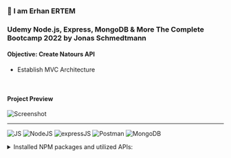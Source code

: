 ### 👋 **I am Erhan ERTEM**

### Udemy Node.js, Express, MongoDB & More The Complete Bootcamp 2022 by Jonas Schmedtmann

#### **Objective:** Create Natours API

- Establish MVC Architecture

&emsp;

<!-- #### Link to Project &rarr; [Natours-App](https://natours-app-erhan-ertem.heroku.app) -->

#### Project Preview

![Screenshot](screenshot.gif)

---

![JS](https://img.shields.io/badge/JavaScript-323330?style=flat&logo=javascript&logoColor=F7DF1E) ![NodeJS](https://img.shields.io/badge/Node.js-339933?style=flat&logo=nodedotjs&logoColor=white) ![expressJS](https://img.shields.io/badge/Express.js-000000?style=flat&logo=express&logoColor=white) ![Postman](https://img.shields.io/badge/Postman-FF6C37?style=flat&logo=Postman&logoColor=white) ![MongoDB](https://img.shields.io/badge/MongoDB-4EA94B?style=flat&logo=mongodb&logoColor=white)

<details>
<summary>Installed NPM packages and utilized APIs:</summary>

| Package command              | Package link                                         | Description                                                                                                 |
| ---------------------------- | ---------------------------------------------------- | ----------------------------------------------------------------------------------------------------------- |
| npm i -g nodemon             | https://www.npmjs.com/package/nodemon                | Nodemon is a helper tool for developing Node.js based applications.                                         |
| npm i -g win-node-env        | https://www.npmjs.com/package/win-node-env           | Run npm scripts on Windows (package.JSON) that set (common) environment variables.                          |
| npm i -g ndb                 | https://www.npmjs.com/package/ndb                    | An improved debugging experience for Node.js thru ChromeDevTools                                            |
| npm i dotenv                 | https://www.npmjs.com/package/dotenv                 | Dotenv is a zero-dependency module that loads environment variables from a .env file into process.env       |
| npm i express                | https://www.npmjs.com/package/express                | Fast, unopinionated, minimalist web framework for Node.js                                                   |
| npm i morgan                 | https://www.npmjs.com/package/morgan                 | HTTP request logger middleware for node terminal.js                                                         |
| npm i mongoose               | https://www.npmjs.com/package/mongoose               | Mongoose is a MongoDB object modeling tool designed to work in an asynchronous environment (MongoDB driver) |
| npm i slugify                | https://www.npmjs.com/package/slugify                | Slugifies the strings                                                                                       |
| npm i validator              | https://www.npmjs.com/package/validator              | A library of string validators and sanitizers                                                               |
| npm i bcryptjs               | https://github.com/dcodeIO/bcrypt.js                 | Optimized bcrypt in JavaScript with zero dependencies                                                       |
| npm i jsonwebtoken           | https://www.npmjs.com/package/jsonwebtoken           | An implementation of JSON Web Tokens                                                                        |
| npm i nodemailer             | https://nodemailer.com/about/                        | Send emails from Node.js                                                                                    |
| npm i express-rate-limit     | https://www.npmjs.com/package/express-rate-limit     | Basic rate-limiting middleware for Express. (Security measure for DOS or Bruteforce attacks)                |
| npm i helmet                 | https://www.npmjs.com/package/helmet                 | Helps you secure your Express apps by setting various HTTP headers. (Secure HTTP Headers)                   |
| npm i express-mongo-sanitize | https://www.npmjs.com/package/express-mongo-sanitize | Sanitizes user-supplied data to prevent MongoDB Operator Injection.                                         |
| npm i xss-clean              | https://www.npmjs.com/package/xss-clean              | Node.js Connect middleware to sanitize user input coming from POST body, GET queries, and url params.       |

</details>

&emsp;
